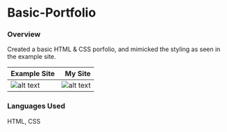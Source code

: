 # Basic-Portfolio

### Overview

Created a basic HTML & CSS porfolio, and mimicked the styling as seen in the example site.


| Example Site | My Site      |
| ------------ | -----------: |
| ![alt text](https://github.com/laurengranada/week-1-BasicPortfolio/read-images/example.png ) | ![alt text](https://github.com/laurengranada/week-1-BasicPortfolio/read-images/mine.png ) |


### Languages Used

HTML, CSS
